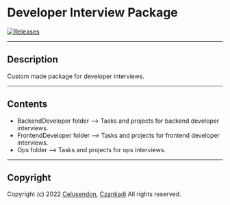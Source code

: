 # Developer Interview Package
[![Releases](https://img.shields.io/github/v/release/celusendon/devInterview)](https://github.com/celusendon/devInterview/releases)

---
## Description
Custom made package for developer interviews.

---
## Contents
- BackendDeveloper folder --> Tasks and projects for backend developer interviews.
- FrontendDeveloper folder --> Tasks and projects for frontend developer interviews.
- Ops folder --> Tasks and projects for ops interviews.

---
## Copyright
Copyright (c) 2022 [Celusendon](https://github.com/celusendon), [Czankadi](https://github.com/Czankadi)
All rights reserved.
